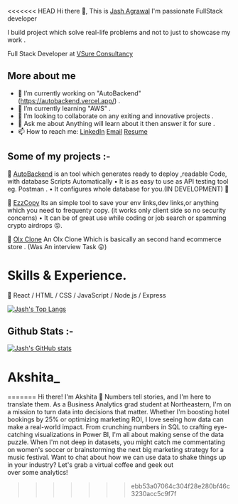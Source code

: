 <<<<<<< HEAD
Hi there 👋, 
This is [Jash Agrawal](https://jashagrawal.in/) 
I'm passionate FullStack developer

I build project which solve real-life problems and not to just to showcase my work .

Full Stack Developer at [VSure Consultancy](https://www.vsureconsultancy.com/)

## More about me

- 🔭 I’m currently working on "AutoBackend" (https://autobackend.vercel.app/) .
- 🌱 I’m currently learning "AWS" .
- 👯 I’m looking to collaborate on any exiting and innovative projects .
- 💬 Ask me about Anything will learn about it then answer it for sure .
- 📫 How to reach me:
[LinkedIn](https://www.linkedin.com/in/jash--agrawal/)  [Email](agrawaljash99@gmail.com) [Resume](https://jashagrawal.in/resume/)

## Some of my projects :-

🔗 [AutoBackend](https://autobackend.vercel.app/) is an tool which generates ready to deploy ,readable Code, with database Scripts Automatically
• It is as easy to use as API testing tool eg. Postman .
• It configures whole database for you.(IN DEVELOPMENT)
🔗 

🔗 [EzzCopy](https://ezzcopy.vercel.app/) Its an simple tool to save your env links,dev links,or anything which you need to frequenty copy.
(it works only client side so no security concerns)
• It can be of great use while coding or job search or spamming crypto airdrops 😜.


🔗 [Olx Clone](https://olx-clone-frontend-lake.vercel.app/)
An Olx Clone Which is basically an second hand ecommerce store . (Was An interview Task 😜)

# Skills & Experience.
📕 React / HTML / CSS / JavaScript / Node.js / Express


[![Jash's Top Langs](https://github-readme-stats.vercel.app/api/top-langs/?username=JashAgrawal)](https://github.com/JashAgrawal/github-readme-stats)


## Github Stats :-
[![Jash's GitHub stats](https://github-readme-stats.vercel.app/api?username=JashAgrawal)](https://github.com/JashAgrawal/github-readme-stats)
# Akshita_
=======
Hi there! I'm Akshita 👋
Numbers tell stories, and I'm here to translate them. As a Business Analytics grad student at Northeastern, I'm on a mission to turn data into decisions that matter.
Whether I'm boosting hotel bookings by 25% or optimizing marketing ROI, I love seeing how data can make a real-world impact. From crunching numbers in SQL to crafting eye-catching visualizations in Power BI, I'm all about making sense of the data puzzle.
When I'm not deep in datasets, you might catch me commentating on women's soccer or brainstorming the next big marketing strategy for a music festival.
Want to chat about how we can use data to shake things up in your industry? Let's grab a virtual coffee and geek out over some analytics!
>>>>>>> ebb53a07064c304f28e280bf46c3230acc5c9f7f

